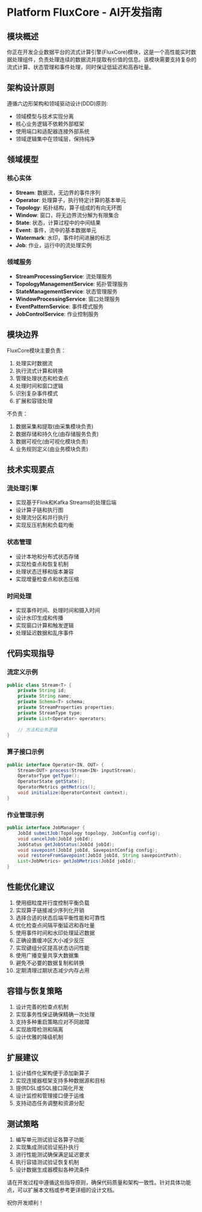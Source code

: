 # Platform FluxCore - AI开发指南

## 模块概述
你正在开发企业数据平台的流式计算引擎(FluxCore)模块，这是一个高性能实时数据处理组件，负责处理连续的数据流并提取有价值的信息。该模块需要支持复杂的流式计算、状态管理和事件处理，同时保证低延迟和高吞吐量。

## 架构设计原则
遵循六边形架构和领域驱动设计(DDD)原则:
- 领域模型与技术实现分离
- 核心业务逻辑不依赖外部框架
- 使用端口和适配器连接外部系统
- 领域逻辑集中在领域层，保持纯净

## 领域模型

### 核心实体
- **Stream**: 数据流，无边界的事件序列
- **Operator**: 处理算子，执行特定计算的基本单元
- **Topology**: 拓扑结构，算子组成的有向无环图
- **Window**: 窗口，将无边界流分解为有限集合
- **State**: 状态，计算过程中的中间结果
- **Event**: 事件，流中的基本数据单元
- **Watermark**: 水印，事件时间进展的标志
- **Job**: 作业，运行中的流处理实例

### 领域服务
- **StreamProcessingService**: 流处理服务
- **TopologyManagementService**: 拓扑管理服务
- **StateManagementService**: 状态管理服务
- **WindowProcessingService**: 窗口处理服务
- **EventPatternService**: 事件模式服务
- **JobControlService**: 作业控制服务

## 模块边界
FluxCore模块主要负责：
1. 处理实时数据流
2. 执行流式计算和转换
3. 管理处理状态和检查点
4. 处理时间和窗口逻辑
5. 识别复杂事件模式
6. 扩展和容错处理

不负责：
1. 数据采集和提取(由采集模块负责)
2. 数据存储和持久化(由存储服务负责)
3. 数据可视化(由可视化模块负责)
4. 业务规则定义(由业务模块负责)

## 技术实现要点

### 流处理引擎
- 实现基于Flink和Kafka Streams的处理后端
- 设计算子链和执行图
- 处理流分区和并行执行
- 实现反压机制和负载均衡

### 状态管理
- 设计本地和分布式状态存储
- 实现检查点和恢复机制
- 处理状态迁移和版本兼容
- 实现增量检查点和状态压缩

### 时间处理
- 实现事件时间、处理时间和摄入时间
- 设计水印生成和传播
- 实现窗口计算和触发逻辑
- 处理延迟数据和乱序事件

## 代码实现指导

### 流定义示例
```java
public class Stream<T> {
    private String id;
    private String name;
    private Schema<T> schema;
    private StreamProperties properties;
    private StreamType type;
    private List<Operator> operators;
    
    // 方法和业务逻辑
}
```

### 算子接口示例
```java
public interface Operator<IN, OUT> {
    Stream<OUT> process(Stream<IN> inputStream);
    OperatorType getType();
    OperatorState getState();
    OperatorMetrics getMetrics();
    void initialize(OperatorContext context);
}
```

### 作业管理示例
```java
public interface JobManager {
    JobId submitJob(Topology topology, JobConfig config);
    void cancelJob(JobId jobId);
    JobStatus getJobStatus(JobId jobId);
    void savepoint(JobId jobId, SavepointConfig config);
    void restoreFromSavepoint(JobId jobId, String savepointPath);
    List<JobMetrics> getJobMetrics(JobId jobId);
}
```

## 性能优化建议
1. 使用细粒度并行度控制平衡负载
2. 实现算子链接减少序列化开销
3. 选择合适的状态后端平衡性能和可靠性
4. 优化检查点间隔平衡延迟和吞吐量
5. 使用事件时间和水印处理延迟数据
6. 正确设置缓冲区大小减少反压
7. 实现键组分区提高状态访问性能
8. 使用广播变量共享大数据集
9. 避免不必要的数据复制和转换
10. 定期清理过期状态减少内存占用

## 容错与恢复策略
1. 设计完善的检查点机制
2. 实现事务性保证确保精确一次处理
3. 支持多种重启策略应对不同故障
4. 实现故障检测和隔离
5. 设计优雅的降级机制

## 扩展建议
1. 设计插件化架构便于添加新算子
2. 实现连接器框架支持多种数据源和目标
3. 提供DSL或SQL接口简化开发
4. 设计监控和管理接口便于运维
5. 支持动态任务调整和资源分配

## 测试策略
1. 编写单元测试验证各算子功能
2. 实现集成测试验证拓扑执行
3. 进行性能测试确保满足延迟要求
4. 执行容错测试验证恢复机制
5. 设计数据生成器模拟各种流条件

请在开发过程中遵循这些指导原则，确保代码质量和架构一致性。针对具体功能点，可以扩展本文档或参考更详细的设计文档。

祝你开发顺利！
